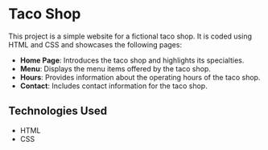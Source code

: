 # Taco Shop

This project is a simple website for a fictional taco shop. It is coded using HTML and CSS and showcases the following pages:

- **Home Page**: Introduces the taco shop and highlights its specialties.
- **Menu**: Displays the menu items offered by the taco shop.
- **Hours**: Provides information about the operating hours of the taco shop.
- **Contact**: Includes contact information for the taco shop.

## Technologies Used

- HTML
- CSS
